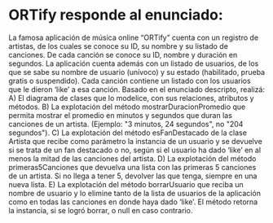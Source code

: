 # ORTify responde al enunciado:

La famosa aplicación de música online “ORTify” cuenta con un registro de artistas, de los cuales se conoce su ID, su nombre y su listado de canciones. De cada canción se conoce su ID, nombre y duración en segundos. La aplicación cuenta además con un listado de usuarios, de los que se sabe su nombre de usuario (unívoco) y su estado (habilitado, prueba gratis o suspendido). Cada canción contiene un listado con los usuarios que le dieron ‘like’ a esa canción.
Basado en el enunciado descripto, realizá:
A) El diagrama de clases que lo modelice, con sus relaciones, atributos y métodos.
B) La explotación del método mostrarDuracionPromedio que permita mostrar el promedio en minutos y segundos que duran las canciones de un artista. (Ejemplo: "3 minutos, 24 segundos", no "204 segundos").
C) La explotación del método esFanDestacado de la clase Artista que recibe como parámetro la instancia de un usuario y se devuelve si se trata de un fan destacado o no, según si el usuario ha dado ‘like’ en al menos la mitad de las canciones del artista.
D) La explotación del método primeras5Canciones que devuelva una lista con las primeras 5 canciones de un artista. Si no llega a tener 5, devolver las que tenga, siempre en una nueva lista.
E) La explotación del método borrarUsuario que reciba un nombre de usuario y lo elimine tanto de la lista de usuarios de la aplicación como en todas las canciones en donde haya dado ‘like’. El método retorna la instancia, si se logró borrar, o null en caso contrario.
